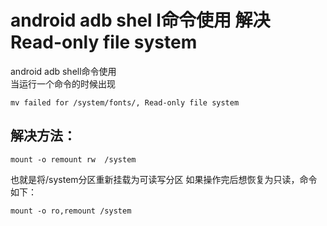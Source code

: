 #  android adb shel l命令使用 解决 Read-only file system

android adb shell命令使用  
当运行一个命令的时候出现
    
    mv failed for /system/fonts/, Read-only file system

## 解决方法：

    mount -o remount rw  /system

也就是将/system分区重新挂载为可读写分区
如果操作完后想恢复为只读，命令如下：

    mount -o ro,remount /system